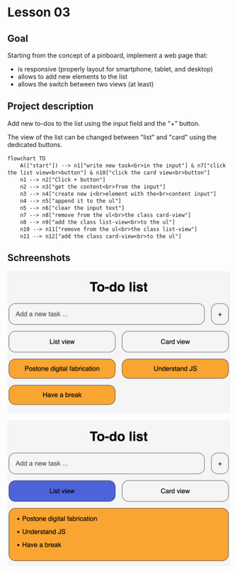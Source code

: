 # Lesson 03

## Goal

Starting from the concept of a pinboard, implement a web page that:

- is responsive (properly layout for smartphone, tablet, and desktop)
- allows to add new elements to the list
- allows the switch between two views (at least)

## Project description

Add new to-dos to the list using the input field and the "+" button.

The view of the list can be changed between "list" and "card" using the dedicated buttons.

```mermaid
flowchart TD
    A(["start"]) --> n1["write new task<br>in the input"] & n7["click the list view<br>button"] & n10["click the card view<br>button"]
    n1 --> n2["Click + button"]
    n2 --> n3["get the content<br>from the input"]
    n3 --> n4["create new i<br>element with the<br>content input"]
    n4 --> n5["append it to the ul"]
    n5 --> n6["clear the input text"]
    n7 --> n8["remove from the ul<br>the class card-view"]
    n8 --> n9["add the class list-view<br>to the ul"]
    n10 --> n11["remove from the ul<br>the class list-view"]
    n11 --> n12["add the class card-view<br>to the ul"]
```

## Schreenshots

![first screenshot](DOC/todo_list_01.png)

![second screenshot](DOC/todo_list_02.png)
